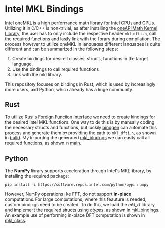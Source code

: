 # Intel MKL Bindings

Intel [oneMKL](https://www.intel.com/content/www/us/en/developer/tools/oneapi/onemkl.html) is a high performance math library for Intel CPUs and GPUs. 
Utilizing it in C/C++ is non-trivial, as after installing the [oneAPI Math Kernel Library](https://www.intel.com/content/www/us/en/developer/tools/oneapi/onemkl-download.html), the user has to only include the respective header `mkl_dfti.h`, call the required functions and lastly link with the library during compilation.
The process however to utilize oneMKL in languages different languages is quite different and can be summarized in the following steps:

1. Create bindings for desired classes, structs, functions in the target language.
2. Use the bindings to call required functions.
3. Link with the mkl library.

This repository focuses on bindings in Rust, which is used by increasingly more users, and Python, which already has a huge community. 

## Rust
To utilize Rust's [Foreign Function Interface](https://doc.rust-lang.org/nomicon/ffi.html) we need to create bindings for the desired Intel MKL functions. 
One way to do this is by manually coding the necessary structs and functions, but luckily [bindgen](https://rust-lang.github.io/rust-bindgen/) can automate this process and generate them by providing the path to `mkl_dfti.h`, as shown in [build](rust/build.rs).
My importing the generated [mkl_bindings](rust/src/mkl_bindings.rs) we can easily call all required functions, as shown in [main](rust/src/main.rs).


## Python
The **NumPy** library supports acceleration through Intel's MKL library, by installing the required package:

```
pip install -i https://software.repos.intel.com/python/pypi numpy
```

However, NumPy operations like FFT, do not support **in-place** computations.
For large computations, where this feauture is needed, custom bindings need to be created.
To do this, we load the *mkl_rt* library and implement the required structs using *ctypes*, as shown in [mkl_bindings](python/mkl_bindings.py).
An example use of performing in-place DFT computation is shown in [mkl_class](python/mkl_class.py).